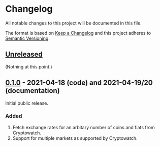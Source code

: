 # Changelog

All notable changes to this project will be documented in this file.

The format is based on [Keep a Changelog](https://keepachangelog.com/en/1.1.0/) and this project adheres to [Semantic Versioning](https://semver.org/spec/v2.0.0.html).

## [Unreleased]

(Nothing at this point.)

## [0.1.0] - 2021-04-18 (code) and 2021-04-19/20 (documentation)

Initial public release.

### Added

1. Fetch exchange rates for an arbitary number of coins and fiats from Cryptowatch.
1. Support for multiple markets as supported by Cryptowatch.

[Unreleased]: https://gitlab.com/rbrt-weiler/coinspy/-/compare/0.1.0...master
[0.1.0]: https://gitlab.com/rbrt-weiler/coinspy/-/tree/0.1.0
